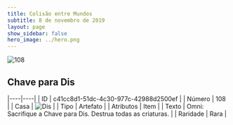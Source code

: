 ```yaml
---
title: Colisão entre Mundos
subtitle: 8 de novembro de 2019
layout: page
show_sidebar: false
hero_image: ../hero.png
---
```


![108](https://cdn.keyforgegame.com/media/card_front/pt/452_108_MMWV3HMH5GM6_pt.png)

## Chave para Dis

|----|----|
| ID | c41cc8d1-51dc-4c30-977c-42988d2500ef |
| Número | 108 |
| Casa | ![Dis](https://archonarcana.com/images/thumb/e/e8/Dis.png/22px-Dis.png "Dis") |
| Tipo | Artefato |
| Atributos | Item |
| Texto | Omni: Sacrifique a Chave para Dis.  Destrua todas as criaturas. |
| Raridade | Rara |
